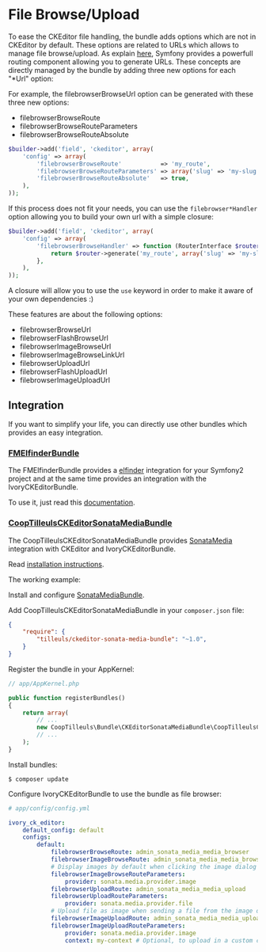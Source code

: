 # File Browse/Upload

To ease the CKEditor file handling, the bundle adds options which are not in CKEditor by default. These options are
related to URLs which allows to manage file browse/upload. As explain
[here](http://symfony.com/doc/current/book/routing.html), Symfony provides a powerfull routing component allowing you
to generate URLs. These concepts are directly managed by the bundle by adding three new options for each "*Url" option:

For example, the filebrowserBrowseUrl option can be generated with these three new options:

  * filebrowserBrowseRoute
  * filebrowserBrowseRouteParameters
  * filebrowserBrowseRouteAbsolute

``` php
$builder->add('field', 'ckeditor', array(
    'config' => array(
        'filebrowserBrowseRoute'           => 'my_route',
        'filebrowserBrowseRouteParameters' => array('slug' => 'my-slug'),
        'filebrowserBrowseRouteAbsolute'   => true,
    ),
));
```

If this process does not fit your needs, you can use the `filebrowser*Handler` option allowing you to build your own
url with a simple closure:

``` php
$builder->add('field', 'ckeditor', array(
    'config' => array(
        'filebrowserBrowseHandler' => function (RouterInterface $router) {
            return $router->generate('my_route', array('slug' => 'my-slug', true);
        },
    ),
));
```

A closure will allow you to use the `use` keyword in order to make it aware of your own dependencies :)

These features are about the following options:

 * filebrowserBrowseUrl
 * filebrowserFlashBrowseUrl
 * filebrowserImageBrowseUrl
 * filebrowserImageBrowseLinkUrl
 * filebrowserUploadUrl
 * filebrowserFlashUploadUrl
 * filebrowserImageUploadUrl

## Integration

If you want to simplify your life, you can directly use other bundles which provides an easy integration.

### [FMElfinderBundle](https://github.com/helios-ag/FMElfinderBundle)

The FMElfinderBundle provides a [elfinder](http://elfinder.org/) integration for your Symfony2 project and at the same
time provides an integration with the IvoryCKEditorBundle.

To use it, just read this [documentation](https://github.com/helios-ag/FMElfinderBundle#using-elfinder-with-ckeditorbundle).

### [CoopTilleulsCKEditorSonataMediaBundle](https://github.com/coopTilleuls/CoopTilleulsCKEditorSonataMediaBundle/)

The CoopTilleulsCKEditorSonataMediaBundle provides [SonataMedia](https://sonata-project.org/bundles/media) integration with CKEditor and IvoryCKEditorBundle.

Read [installation instructions](https://github.com/coopTilleuls/CoopTilleulsCKEditorSonataMediaBundle/blob/master/Resources/doc/install.md).

The working example:

Install and configure [SonataMediaBundle](https://sonata-project.org/bundles/media/master/doc/index.html).

Add CoopTilleulsCKEditorSonataMediaBundle in your `composer.json` file:

``` json
{
    "require": {
        "tilleuls/ckeditor-sonata-media-bundle": "~1.0",
    }
}
```

Register the bundle in your AppKernel:

``` php
// app/AppKernel.php

public function registerBundles()
{
    return array(
        // ...
        new CoopTilleuls\Bundle\CKEditorSonataMediaBundle\CoopTilleulsCKEditorSonataMediaBundle(),
        // ...
    );
}
```

Install bundles:

```
$ composer update
```

Configure IvoryCKEditorBundle to use the bundle as file browser:

``` yaml
# app/config/config.yml

ivory_ck_editor:
    default_config: default
    configs:
        default:
            filebrowserBrowseRoute: admin_sonata_media_media_browser
            filebrowserImageBrowseRoute: admin_sonata_media_media_browser
            # Display images by default when clicking the image dialog browse button
            filebrowserImageBrowseRouteParameters:
                provider: sonata.media.provider.image
            filebrowserUploadRoute: admin_sonata_media_media_upload
            filebrowserUploadRouteParameters:
                provider: sonata.media.provider.file
            # Upload file as image when sending a file from the image dialog
            filebrowserImageUploadRoute: admin_sonata_media_media_upload
            filebrowserImageUploadRouteParameters:
                provider: sonata.media.provider.image
                context: my-context # Optional, to upload in a custom context
```
